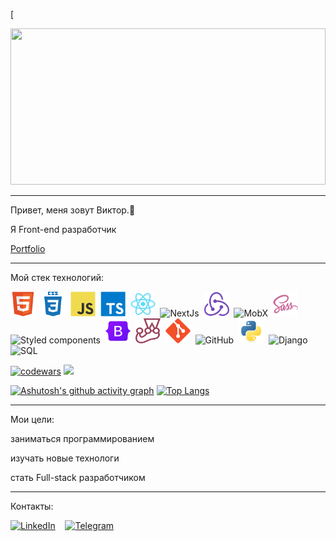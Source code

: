 [<div align="center">
  <img src="https://media.giphy.com/media/dWesBcTLavkZuG35MI/giphy.gif" width="100%" height="250" object-fit='cover' />
</div>

---

Привет, меня зовут Виктор.👋    

Я Front-end разработчик  

<a href='http://viktorchizh.github.io/portfolio/'> Portfolio </a>

---

Мой стек технологий:

<div>
  <img src="https://github.com/devicons/devicon/blob/master/icons/html5/html5-original.svg" title="HTML5" alt="HTML5" width="40" height="40"/>&nbsp;
  <img src="https://github.com/devicons/devicon/blob/master/icons/css3/css3-plain-wordmark.svg"  title="CSS3" alt="CSS3" width="40" height="40"/>&nbsp;
  <img src="https://github.com/devicons/devicon/blob/master/icons/javascript/javascript-original.svg" title="JavaScript" alt="JavaScript" width="40" height="40"/>&nbsp;
  <img src="https://github.com/devicons/devicon/blob/master/icons/typescript/typescript-plain.svg" title="TypeScript" alt="TypeScript" width="40" height="40"/>&nbsp;
  <img src="https://github.com/devicons/devicon/blob/master/icons/react/react-original.svg" title="React" alt="React" width="40" height="40"/>&nbsp;
  <img src="https://img.icons8.com/?size=64&id=AU6Wc7r56Fxz&format=png&color=1A6DFF,C822FF" title="NextJs" alt="NextJs" width="40" height="40"/>&nbsp;
  <img src="https://github.com/devicons/devicon/blob/master/icons/redux/redux-original.svg" title="Redux" alt="Redux " width="40" height="40"/>&nbsp;
  <img src="https://mobx.js.org/img/mobx.png" title="MobX" alt="MobX" width="40" height="40"/>&nbsp;
  <img src="https://github.com/devicons/devicon/blob/master/icons/sass/sass-original.svg" title="SASS" alt="SASS" width="40" height="40"/>&nbsp;
  <img src="https://avatars.githubusercontent.com/u/20658825?s=48&v=4" title="Styled components" alt="Styled components" width="40" height="40"/>&nbsp;
  <img src="https://github.com/devicons/devicon/blob/master/icons/bootstrap/bootstrap-original.svg" title="Bootstrap" alt="Bootstrap" width="40" height="40"/>&nbsp;
  <img src="https://github.com/devicons/devicon/blob/master/icons/jest/jest-plain.svg" title="Jest" alt="Jest" width="40" height="40"/>&nbsp;
  <img src="https://github.com/devicons/devicon/blob/master/icons/git/git-original.svg" title="Git" alt="Git" width="40" height="40"/>&nbsp;
  <img src="https://upload.wikimedia.org/wikipedia/commons/thumb/c/c2/GitHub_Invertocat_Logo.svg/300px-GitHub_Invertocat_Logo.svg.png" title="GitHub" alt="GitHub" width="40" height="40"/>&nbsp;
  <img src="https://github.com/devicons/devicon/blob/master/icons/python/python-original.svg" title="Python" alt="Python" width="40" height="40"/>&nbsp;
  <img src="https://avatars.githubusercontent.com/u/27804?s=48&v=4" title="Django" alt="Django" width="40" height="40"/>&nbsp;
  <img src="https://upload.wikimedia.org/wikipedia/commons/6/6f/Sql_database_shortcut_icon.png" title="SQL" alt="SQL" width="40" height="40"/>&nbsp;
<!--   <img src="https://upload.wikimedia.org/wikipedia/commons/thumb/9/9a/Visual_Studio_Code_1.35_icon.svg/120px-Visual_Studio_Code_1.35_icon.svg.png" title="VScode" alt="VScode" width="40" height="40"/>&nbsp; -->
<!--   <img src="https://upload.wikimedia.org/wikipedia/commons/thumb/c/c0/WebStorm_Icon.svg/120px-WebStorm_Icon.svg.png" title="VScode" alt="VScode" width="40" height="40"/>&nbsp; -->
</div>

[![codewars](https://www.codewars.com/users/ViktorChizh/badges/large)](https://www.codewars.com/users/ViktorChizh)   ![](https://komarev.com/ghpvc/?username=ViktorChizh)

[![Ashutosh's github activity graph](https://github-readme-activity-graph.vercel.app/graph?username=ViktorChizh&theme=github-compact)](https://github.com/ashutosh00710/github-readme-activity-graph)   [![Top Langs](https://github-readme-stats.vercel.app/api/top-langs/?username=anuraghazra&layout=compact)](https://github.com/anuraghazra/github-readme-stats)

---

<div>
  <div>
    Мои цели: 

  заниматься программированием 
  
  изучать новые технологи 
  
  стать Full-stack разработчиком  
  </div>
    
  

</div>

---

Контакты:
<div>
<a href="https://www.linkedin.com/in/ViktorChizh/"><img width="125" src="https://img.shields.io/badge/LinkedIn-blue?style=for-the-badge&logo=linkedin&logoColor=white" alt="LinkedIn"/></a>&nbsp;&nbsp;&nbsp;
<a href="https://t.me/ViktorChizh"><img width="125" src="https://img.shields.io/badge/Telegram-blue?style=for-the-badge&logo=telegram&logoColor=white" alt="Telegram"/></a>
</div>

